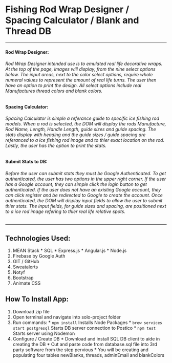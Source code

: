 # Fishing Rod Wrap Designer / Spacing Calculator / Blank and Thread DB

---

#### Rod Wrap Designer:

###### Rod Wrap Designer intended use is to emulated real life decorative wraps.  At the top of the page, images will display, from the nine select options below.  The input areas, next to the color select options, require whole numeral values to represent the amount of real life turns.  The user then have an option to print the design.  All select options include real Manufactures thread colors and blank colors.

#### Spacing Calculator:

###### Spacing Calculator is simple a referance guide to specific ice fishing rod models.  When a rod is selected, the DOM will display the rods Manufacture, Rod Name, Length, Handle Length, guide sizes and guide spacing.  The stats display with heading and the guide sizes / guide spacing are referanced to a ice fishing rod image and to thier exact location on the rod.  Lastly, the user has the option to print the stats.

#### Submit Stats to DB:

###### Before the user can submit stats they must be Google Authenticated. To get authenticated, the user has two options in the upper right corner.  If the user has a Google account, they can simple click the login button to get authenticated.  If the user does not have an existing Google account, they can click register and be redirected to Google to create the account.  Once authenticated, the DOM will display input fields to allow the user to submit thier stats.  The input fields, for guide sizes and spacing, are positioned next to a ice rod image refering to thier real life relative spots.

---

## Technologies Used:
  1. MEAN Stack
    * SQL
    * Express.js
    * Angular.js
    * Node.js
  2. Firebase by Google Auth
  3. GIT / GitHub
  4. Sweatalerts
  5. Notyf
  6. Bootstrap
  7. Animate CSS

## How To Install App:
  1. Download zip file
  2. Open terminal and navigate into solo-project folder
  3. Run commands:
    * ``` npm install ``` Installs Node Packages
    * ``` brew services start postgresql ``` Starts DB server connection to Postico
    * ``` npm test ``` Starts server using Nodemon
  4. Configure / Create DB
    * Download and install SQL DB client to aide in creating the DB
    * Cut and paste code from database.sql file into 3rd party software from the step pervious
    * You will be creating and populating four tables newBlanks, threads, adminEmail and blankColors
